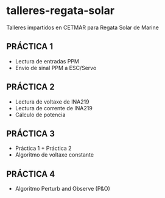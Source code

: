 # talleres-regata-solar
Talleres impartidos en CETMAR para Regata Solar de Marine

## PRÁCTICA 1
* Lectura de entradas PPM
* Envío de sinal PPM a ESC/Servo

## PRÁCTICA 2
* Lectura de voltaxe de INA219
* Lectura de corrente de INA219
* Cálculo de potencia

## PRÁCTICA 3
* Práctica 1 +  Práctica 2
* Algoritmo de voltaxe constante

## PRÁCTICA 4
* Algoritmo Perturb and Observe (P&O)
